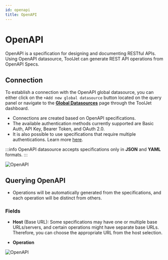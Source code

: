 ```yaml
---
id: openapi
title: OpenAPI
---
```


# OpenAPI

OpenAPI is a specification for designing and documenting RESTful APIs. Using OpenAPI datasource, ToolJet can generate REST API operations from OpenAPI Specs.

## Connection

To establish a connection with the OpenAPI global datasource, you can either click on the `+Add new global datasource` button located on the query panel or navigate to the **[Global Datasources](/docs/data-sources/overview)** page through the ToolJet dashboard.

- Connections are created based on OpenAPI specifications.
- The available authentication methods currently supported are Basic Auth, API Key, Bearer Token, and OAuth 2.0.
- It is also possible to use specifications that require multiple authentications. Learn more [here](https://swagger.io/docs/specification/authentication/).

:::info
OpenAPI datasource accepts specifications only in **JSON** and **YAML** formats.
:::

<div style={{textAlign: 'center'}}>

<img className="screenshot-full" src="/img/datasource-reference/openapi/openapiconnect.gif" alt="OpenAPI" />

</div>

## Querying OpenAPI

- Operations will be automatically generated from the specifications, and each operation will be distinct from others.

### Fields

- **Host** (Base URL): Some specifications may have one or multiple base URLs/servers, and certain operations might have separate base URLs. Therefore, you can choose the appropriate URL from the host selection.

- **Operation**

<div style={{textAlign: 'center'}}>

<img className="screenshot-full" src="/img/datasource-reference/openapi/query.png" alt="OpenAPI" />

</div>